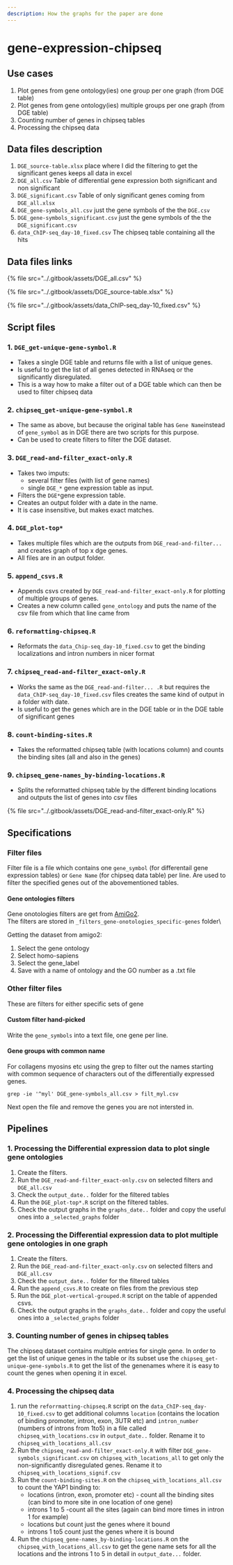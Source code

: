 ```yaml
---
description: How the graphs for the paper are done
---
```


# gene-expression-chipseq

## Use cases

1. Plot genes from gene ontology(ies) one group per one graph (from DGE table)
2. Plot genes from gene ontology(ies) multiple groups per one graph (from DGE table)
3. Counting number of genes in chipseq tables
4. Processing the chipseq data

## Data files description

1. `DGE_source-table.xlsx` place where I did the filtering to get the significant genes keeps all data in excel
2. `DGE_all.csv` Table of differential gene expression both significant and non significant&#x20;
3. `DGE_significant.csv` Table of only significant genes coming from `DGE_all.xlsx`
4. `DGE_gene-symbols_all.csv` just the gene symbols of the the `DGE.csv`
5. `DGE_gene-symbols_significant.csv` just the gene symbols of the the `DGE_significant.csv`
6. `data_ChIP-seq_day-10_fixed.csv` The chipseq table containing all the hits

## Data files links

{% file src="../.gitbook/assets/DGE_all.csv" %}

{% file src="../.gitbook/assets/DGE_source-table.xlsx" %}

{% file src="../.gitbook/assets/data_ChIP-seq_day-10_fixed.csv" %}

## Script files

### 1. `DGE_get-unique-gene-symbol.R`

* Takes a single DGE table and returns file with a list of unique genes.
* Is useful to get the list of all genes detected in RNAseq or the significantly disregulated.
* This is a way how to make a filter out of a DGE table which can then be used to filter chipseq data

### 2. `chipseq_get-unique-gene-symbol.R`

* The same as above, but because the original table has `Gene Name`instead of `gene_symbol` as in DGE there are two scripts for this purpose.
* Can be used to create filters to filter the DGE dataset.

### 3. `DGE_read-and-filter_exact-only.R`

* Takes two imputs:
  * several filter files (with list of gene names)
  * single `DGE_*` gene expression table as input.
* Filters the `DGE*`gene expression table.
* Creates an output folder with a date in the name.
* It is case insensitive, but makes exact matches.

### 4. `DGE_plot-top*`

* Takes multiple files which are the outputs from `DGE_read-and-filter...` and creates graph of top x dge genes.
* All files are in an output folder.

### 5. `append_csvs.R`

* Appends csvs created by `DGE_read-and-filter_exact-only.R` for plotting of multiple groups of genes.
* Creates a new column called `gene_ontology` and puts the name of the csv file from which that line came from

### 6. `reformatting-chipseq.R`

* Reformats the `data_Chip-seq_day-10_fixed.csv` to get the binding localizations and intron numbers in nicer format

### 7. `chipseq_read-and-filter_exact-only.R`

* Works the same as the `DGE_read-and-filter... .R` but requires the `data_ChIP-seq_day-10_fixed.csv` files creates the same kind of output in a folder with date.
* Is useful to get the genes which are in the DGE table or in the DGE table of significant genes

### 8. `count-binding-sites.R`

* Takes the reformatted chipseq table (with locations column) and counts the binding sites (all and also in the genes)

### 9. `chipseq_gene-names_by-binding-locations.R`

* Splits the reformatted chipseq table by the different binding locations and outputs the list of genes into csv files

{% file src="../.gitbook/assets/DGE_read-and-filter_exact-only.R" %}

## Specifications

### Filter files

Filter file is a file which contains one `gene_symbol` (for differentail gene expression tables) or `Gene Name` (for chipseq data table) per line. Are used to filter the specified genes out of the abovementioned tables.

#### Gene ontologies filters

Gene onotologies filters are get from [AmiGo2](https://amigo.geneontology.org/amigo).\
The filters are stored in `_filters_gene-onotologies_specific-genes` folder\\

Getting the dataset from amigo2:

1. Select the gene ontology
2. Select homo-sapiens&#x20;
3. Select the gene\_label&#x20;
4. Save with a name of ontology and the GO number as a .txt file

### Other filter files

These are filters for either specific sets of gene

#### Custom filter hand-picked

Write the `gene_symbols` into a text file, one gene per line.

#### Gene groups with common name

For collagens myosins etc using the grep to filter out the names starting with common sequence of characters out of the differentially expressed genes.

`grep -ie '^myl' DGE_gene-symbols_all.csv > filt_myl.csv`

Next open the file and remove the genes you are not intersted in.

## Pipelines

### 1. Processing the Differential expression data to plot single gene ontologies

1. Create the filters.
2. Run the `DGE_read-and-filter_exact-only.csv` on selected filters and `DGE_all.csv`
3. Check the `output_date..` folder for the filtered tables
4. Run the `DGE_plot-top*.R` script on the filtered tables.
5. Check the output graphs in the `graphs_date..` folder and copy the useful ones into a `_selected_graphs` folder

### 2. Processing the Differential expression data to plot multiple gene ontologies in one graph

1. Create the filters.
2. Run the `DGE_read-and-filter_exact-only.csv` on selected filters and `DGE_all.csv`
3. Check the `output_date..` folder for the filtered tables
4. Run the `append_csvs.R` to create on files from the previous step
5. Run the `DGE_plot-vertical-grouped.R` script on the table of appended csvs.
6. Check the output graphs in the `graphs_date..` folder and copy the useful ones into a `_selected_graphs` folder

### 3. Counting number of genes in chipseq tables

The chipseq dataset contains multiple entries for single gene. In order to get the list of unique genes in the table or its subset use the `chipseq_get-unique-gene-symbols.R` to get the list of the genenames where it is easy to count the genes when opening it in excel.

### 4. Processing the chipseq data

1. run the `reforrmatting-chipseq.R` script on the `data_ChIP-seq_day-10_fixed.csv` to get additional columns `location` (contains the location of binding promoter, intron, exon, 3UTR etc) and `intron_number` (numbers of introns from 1to5) in a file called `chipseq_with_locations.csv` in `output_date..` folder. Rename it to `chipseq_with_locations_all.csv`
2. Run the `chipseq_read-and-filter_exact-only.R` with filter `DGE_gene-symbols_significant.csv` on `chipseq_with_locations_all` to get only the non-significantly disregulated genes. Rename it to `chipseq_with_locations_signif.csv`
3. Run the `count-binding-sites.R` on the `chipseq_with_locations_all.csv` to count the YAP1 binding to:
   * locations (intron, exon, promoter etc) - count all the binding sites (can bind to more site in one location of one gene)
   * introns 1 to 5 -count all the sites (again can bind more times in intron 1 for example)
   * locations but count just the genes where it bound
   * introns 1 to5 count just the genes where it is bound
4. Run the `chipseq_gene-names_by-binding-locations.R` on the `chipseq_with_locations_all.csv` to get the gene name sets for all the locations and the introns 1 to 5 in detail in `output_date...` folder.
